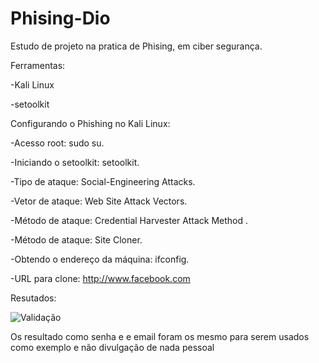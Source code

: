 # Phising-Dio
Estudo de projeto na pratica de Phising, em ciber segurança.

 Ferramentas:
 
  -Kali Linux
  
  -setoolkit
  
 Configurando o Phishing no Kali Linux:
 
  -Acesso root: sudo su.
  
  -Iniciando o setoolkit: setoolkit.
  
  -Tipo de ataque: Social-Engineering Attacks.
  
  -Vetor de ataque: Web Site Attack Vectors.
  
  -Método de ataque: Credential Harvester Attack Method .
  
  -Método de ataque: Site Cloner.
  
  -Obtendo o endereço da máquina: ifconfig.
  
  -URL para clone: http://www.facebook.com
  
Resutados:

![Validação](https://user-images.githubusercontent.com/79328506/226508445-fa3cbbed-bcb0-4a4f-a1dc-80c4f39c0408.png)



Os resultado como senha e e email foram os mesmo para serem usados como exemplo e não divulgação de nada pessoal

